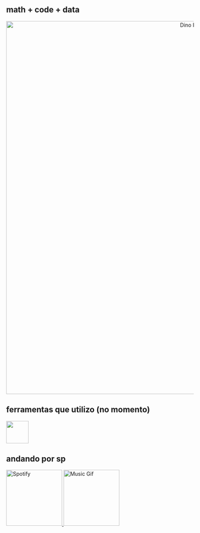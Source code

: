 ## math + code + data

<div align="center">
  <a 
    href="https://github.com/gabgamarano"> 
    <img src="https://static.appgeek.com.br/imagens/dino-non-birthday-version-0.gif" width="1000" alt="Dino Runner">
  </a>
</div>

## ferramentas que utilizo (no momento)

<img src="https://skillicons.dev/icons?i=py,sql,mysql,postgresql,pandas,numpy,git,github,vscode" height="60" />

## andando por sp
  <tr>
    <td align="center" width="100">
      <a href="https://open.spotify.com/playlist/2M1OTLxQKYYm7RcXJu36oS?si=121ae4eb21d248d2">
        <img src="https://upload.wikimedia.org/wikipedia/commons/thumb/1/19/Spotify_logo_without_text.svg/1024px-Spotify_logo_without_text.svg.png" width="150" alt="Spotify" />
      </a>
    </td>
    <td align="center" width="100">
      <img src="https://media1.tenor.com/m/0TPfh0gf7EcAAAAd/christian-bale-american-psycho.gif" width="150" alt="Music Gif" />
    </td>
  </tr>
